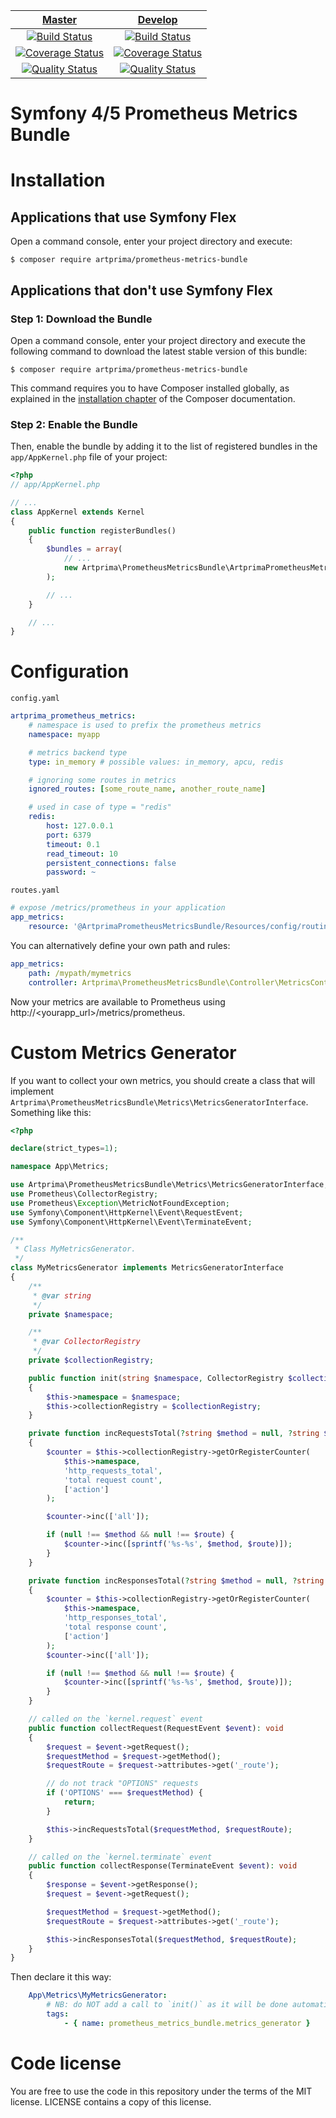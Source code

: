 | [Master][Master] | [Develop][Develop] |
|:----------------:|:----------------:|
| [![Build Status][Master image]][Master] | [![Build Status][Develop image]][Develop] |
| [![Coverage Status][Master coverage image]][Master coverage] | [![Coverage Status][Develop coverage image]][Develop coverage] |
| [![Quality Status][Master quality image]][Master quality] | [![Quality Status][Develop quality image]][Develop quality] |


Symfony 4/5 Prometheus Metrics Bundle
=====================================

Installation
============

Applications that use Symfony Flex
----------------------------------

Open a command console, enter your project directory and execute:

```console
$ composer require artprima/prometheus-metrics-bundle
```

Applications that don't use Symfony Flex
----------------------------------------

### Step 1: Download the Bundle

Open a command console, enter your project directory and execute the
following command to download the latest stable version of this bundle:

```console
$ composer require artprima/prometheus-metrics-bundle
```

This command requires you to have Composer installed globally, as explained
in the [installation chapter](https://getcomposer.org/doc/00-intro.md)
of the Composer documentation.

### Step 2: Enable the Bundle

Then, enable the bundle by adding it to the list of registered bundles
in the `app/AppKernel.php` file of your project:

```php
<?php
// app/AppKernel.php

// ...
class AppKernel extends Kernel
{
    public function registerBundles()
    {
        $bundles = array(
            // ...
            new Artprima\PrometheusMetricsBundle\ArtprimaPrometheusMetricsBundle(),
        );

        // ...
    }

    // ...
}
```

Configuration
=============

`config.yaml`

```yaml
artprima_prometheus_metrics:
    # namespace is used to prefix the prometheus metrics
    namespace: myapp

    # metrics backend type
    type: in_memory # possible values: in_memory, apcu, redis

    # ignoring some routes in metrics
    ignored_routes: [some_route_name, another_route_name]

    # used in case of type = "redis"
    redis:
        host: 127.0.0.1
        port: 6379
        timeout: 0.1
        read_timeout: 10
        persistent_connections: false
        password: ~
```

`routes.yaml`

```yaml
# expose /metrics/prometheus in your application
app_metrics:
    resource: '@ArtprimaPrometheusMetricsBundle/Resources/config/routing.xml'
```

You can alternatively define your own path and rules:

```yaml
app_metrics:
    path: /mypath/mymetrics
    controller: Artprima\PrometheusMetricsBundle\Controller\MetricsController::prometheus
```

Now your metrics are available to Prometheus using http://<yourapp_url>/metrics/prometheus.

Custom Metrics Generator
========================

If you want to collect your own metrics, you should create a class that will implement `Artprima\PrometheusMetricsBundle\Metrics\MetricsGeneratorInterface`. Something like this:

```php
<?php

declare(strict_types=1);

namespace App\Metrics;

use Artprima\PrometheusMetricsBundle\Metrics\MetricsGeneratorInterface;
use Prometheus\CollectorRegistry;
use Prometheus\Exception\MetricNotFoundException;
use Symfony\Component\HttpKernel\Event\RequestEvent;
use Symfony\Component\HttpKernel\Event\TerminateEvent;

/**
 * Class MyMetricsGenerator.
 */
class MyMetricsGenerator implements MetricsGeneratorInterface
{
    /**
     * @var string
     */
    private $namespace;

    /**
     * @var CollectorRegistry
     */
    private $collectionRegistry;

    public function init(string $namespace, CollectorRegistry $collectionRegistry): void
    {
        $this->namespace = $namespace;
        $this->collectionRegistry = $collectionRegistry;
    }

    private function incRequestsTotal(?string $method = null, ?string $route = null): void
    {
        $counter = $this->collectionRegistry->getOrRegisterCounter(
            $this->namespace,
            'http_requests_total',
            'total request count',
            ['action']
        );

        $counter->inc(['all']);

        if (null !== $method && null !== $route) {
            $counter->inc([sprintf('%s-%s', $method, $route)]);
        }
    }

    private function incResponsesTotal(?string $method = null, ?string $route = null): void
    {
        $counter = $this->collectionRegistry->getOrRegisterCounter(
            $this->namespace,
            'http_responses_total',
            'total response count',
            ['action']
        );
        $counter->inc(['all']);

        if (null !== $method && null !== $route) {
            $counter->inc([sprintf('%s-%s', $method, $route)]);
        }
    }

    // called on the `kernel.request` event
    public function collectRequest(RequestEvent $event): void
    {
        $request = $event->getRequest();
        $requestMethod = $request->getMethod();
        $requestRoute = $request->attributes->get('_route');

        // do not track "OPTIONS" requests
        if ('OPTIONS' === $requestMethod) {
            return;
        }

        $this->incRequestsTotal($requestMethod, $requestRoute);
    }

    // called on the `kernel.terminate` event
    public function collectResponse(TerminateEvent $event): void
    {
        $response = $event->getResponse();
        $request = $event->getRequest();

        $requestMethod = $request->getMethod();
        $requestRoute = $request->attributes->get('_route');

        $this->incResponsesTotal($requestMethod, $requestRoute);
    }
}
```

Then declare it this way:

```yaml
    App\Metrics\MyMetricsGenerator:
        # NB: do NOT add a call to `init()` as it will be done automatically by the relevant compiler pass.
        tags:
            - { name: prometheus_metrics_bundle.metrics_generator }
```


Code license
============

You are free to use the code in this repository under the terms of the MIT license. LICENSE contains a copy of this license.

  [Master image]: https://travis-ci.org/artprima/prometheus-metrics-bundle.svg?branch=master
  [Master]: https://travis-ci.org/artprima/prometheus-metrics-bundle
  [Master coverage image]: https://img.shields.io/scrutinizer/coverage/g/artprima/prometheus-metrics-bundle/master.svg?style=flat-square
  [Master coverage]: https://scrutinizer-ci.com/g/artprima/prometheus-metrics-bundle/?branch=master
  [Master quality image]: https://img.shields.io/scrutinizer/g/artprima/prometheus-metrics-bundle/master.svg
  [Master quality]: https://scrutinizer-ci.com/g/artprima/prometheus-metrics-bundle/?branch=master

  [Develop image]: https://travis-ci.org/artprima/prometheus-metrics-bundle.svg?branch=develop
  [Develop]: https://travis-ci.org/artprima/prometheus-metrics-bundle
  [Develop coverage image]: https://img.shields.io/scrutinizer/coverage/g/artprima/prometheus-metrics-bundle/develop.svg?style=flat-square
  [Develop coverage]: https://scrutinizer-ci.com/g/artprima/prometheus-metrics-bundle/?branch=develop
  [Develop quality image]: https://img.shields.io/scrutinizer/g/artprima/prometheus-metrics-bundle/develop.svg
  [Develop quality]: https://scrutinizer-ci.com/g/artprima/prometheus-metrics-bundle/?branch=develop
